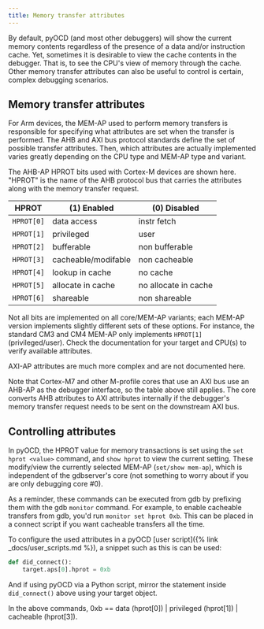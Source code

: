 ```yaml
---
title: Memory transfer attributes
---
```


By default, pyOCD (and most other debuggers) will show the current memory contents regardless of the presence of a data and/or instruction cache. Yet, sometimes it is desirable to view the cache contents in the debugger. That is, to see the CPU's view of memory through the cache. Other memory transfer attributes can also be useful to control is certain, complex debugging scenarios.

## Memory transfer attributes

For Arm devices, the MEM-AP used to perform memory transfers is responsible for specifying what attributes are set when the transfer is performed. The AHB and AXI bus protocol standards define the set of possible transfer attributes. Then, which attributes are actually implemented varies greatly depending on the CPU type and MEM-AP type and variant.

The AHB-AP HPROT bits used with Cortex-M devices are shown here. "HPROT" is the name of the AHB protocol bus that carries the attributes along with the memory transfer request.

  HPROT      | (1) Enabled | (0) Disabled
-------------|-------------|-----------------
  `HPROT[0]` | data access | instr fetch
  `HPROT[1]` | privileged | user
  `HPROT[2]` | bufferable | non bufferable
  `HPROT[3]` | cacheable/modifable | non cacheable
  `HPROT[4]` | lookup in cache | no cache
  `HPROT[5]` | allocate in cache | no allocate in cache
  `HPROT[6]` | shareable | non shareable

Not all bits are implemented on all core/MEM-AP variants; each MEM-AP version implements slightly different sets of these options. For instance, the standard CM3 and CM4 MEM-AP only implements `HPROT[1]` (privileged/user). Check the documentation for your target and CPU(s) to verify available attributes.

AXI-AP attributes are much more complex and are not documented here.

Note that Cortex-M7 and other M-profile cores that use an AXI bus use an AHB-AP as the debugger interface, so the table above still applies. The core converts AHB attributes to AXI attributes internally if the debugger's memory transfer request needs to be sent on the downstream AXI bus.


## Controlling attributes

In pyOCD, the HPROT value for memory transactions is set using the `set hprot <value>` command, and `show hprot` to view the current setting. These modify/view the currently selected MEM-AP (`set/show mem-ap`), which is independent of the gdbserver's core (not something to worry about if you are only debugging core #0).

As a reminder, these commands can be executed from gdb by prefixing them with the gdb `monitor` command. For example, to enable cacheable transfers from gdb, you'd run `monitor set hprot 0xb`. This can be placed in a connect script if you want cacheable transfers all the time.

To configure the used attributes in a pyOCD [user script]({% link _docs/user_scripts.md %}), a snippet such as this is can be used:

```py
def did_connect():
    target.aps[0].hprot = 0xb
```

And if using pyOCD via a Python script, mirror the statement inside `did_connect()` above using your target object.

In the above commands, 0xb == data (hprot[0]) | privileged (hprot[1]) | cacheable (hprot[3]).



